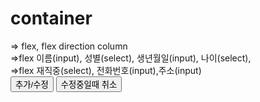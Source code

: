 # container

<div id=container>
<form > => flex, flex direction column

<div id= "upform"> =>flex
이름(input), 성별(select),
생년월일(input), 나이(select),
</div>
<div id= downForm> =>flex
재직중(select), 전화번호(input),주소(input)
</div>
<button>추가/수정</button>
<button>수정중일때 취소</button>
</form>

<div>
